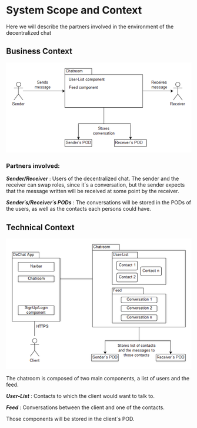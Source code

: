 System Scope and Context
========================

Here we will describe the partners involved in the environment of the decentralized chat


Business Context
----------------
![Business Context Diagram](images/03-business-context.png "Business Context Diagram")

### Partners involved:

***Sender/Receiver*** :
Users of the decentralized chat. The sender and the receiver can swap roles, since it´s a conversation, but the sender expects that the message written will be received at some point by the receiver.

***Sender´s/Receiver´s PODs*** : The conversations will be stored in the PODs of the users, as well as the contacts each persons could have. 


Technical Context
-----------------

![Technical Context Diagram](images/03-technical-context.png "Technical Context Diagram")

The chatroom is composed of two main components, a list of users and the feed.

***User-List*** :
Contacts to which the client would want to talk to.

***Feed*** :
Conversations between the client and one of the contacts.

Those components will be stored in the client´s POD.